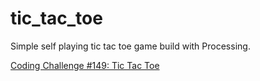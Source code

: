 # tic_tac_toe

Simple self playing tic tac toe game build with Processing.

[Coding Challenge #149: Tic Tac Toe](https://www.youtube.com/watch?v=GTWrWM1UsnA)
